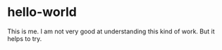# hello-world
This is me.  I am not very good at understanding this kind of work. But it helps to try.
